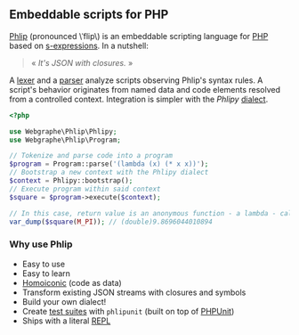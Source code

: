 ## Embeddable scripts for PHP

[Phlip](https://github.com/webgraphe/phlip) (pronounced \\ˈflip\\) is an embeddable scripting language for
[PHP](https://www.php.net) based on [s-expressions](https://en.wikipedia.org/wiki/S-expression). In a nutshell:

> &laquo; _It's JSON with closures._ &raquo;

A [lexer](https://en.wikipedia.org/wiki/Lexical_analysis) and a
[parser](https://en.wikipedia.org/wiki/Parsing#Computer_languages) analyze scripts observing Phlip's syntax rules.
A script's behavior originates from named data and code elements resolved from a controlled context. Integration
is simpler with the _Phlipy_
[dialect](https://en.wikipedia.org/wiki/Programming_language#Dialects,_flavors_and_implementations).

```php
<?php

use Webgraphe\Phlip\Phlipy;
use Webgraphe\Phlip\Program;

// Tokenize and parse code into a program
$program = Program::parse('(lambda (x) (* x x))');
// Bootstrap a new context with the Phlipy dialect
$context = Phlipy::bootstrap();
// Execute program within said context
$square = $program->execute($context);

// In this case, return value is an anonymous function - a lambda - calculating the square of a number
var_dump($square(M_PI)); // (double)9.8696044010894
```

### Why use Phlip
* Easy to use
* Easy to learn
* [Homoiconic](https://en.wikipedia.org/wiki/Homoiconicity) (code as data)
* Transform existing JSON streams with closures and symbols
* Build your own dialect!
* Create [test suites](https://en.wikipedia.org/wiki/Unit_testing) with `phlipunit` (built on top of [PHPUnit](https://phpunit.de))
* Ships with a literal [REPL](https://en.wikipedia.org/wiki/Read%E2%80%93eval%E2%80%93print_loop)
